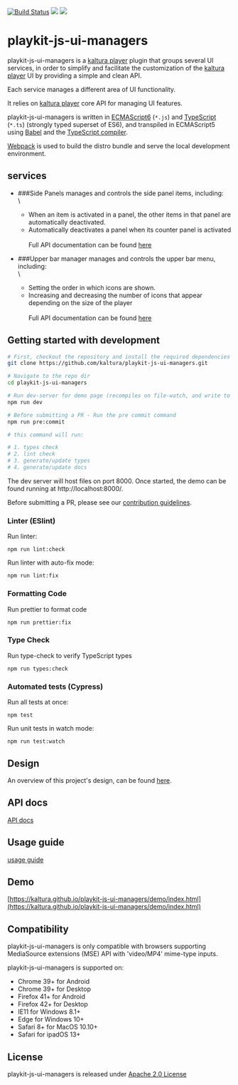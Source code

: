 [![Build Status](https://app.travis-ci.com/kaltura/playkit-js-ui-managers.svg?branch=master)](https://app.travis-ci.com/kaltura/playkit-js-ui-managers)
[![](https://img.shields.io/npm/v/@playkit-js/ui-managers/latest.svg)](https://www.npmjs.com/package/@playkit-js/ui-managers)
[![](https://img.shields.io/npm/v/@playkit-js/ui-managers/canary.svg)](https://www.npmjs.com/package/@playkit-js/ui-managers/v/canary)

# playkit-js-ui-managers

playkit-js-ui-managers is a [kaltura player] plugin that groups several UI services,
in order to simplify and facilitate the customization of the [kaltura player] UI by providing a simple and clean API.

Each service manages a different area of UI functionality.

It relies on [kaltura player] core API for managing UI features.

playkit-js-ui-managers is written in [ECMAScript6] (`*.js`) and [TypeScript] (`*.ts`) (strongly typed superset of ES6), 
and transpiled in ECMAScript5 using [Babel](https://babeljs.io/) and the [TypeScript compiler].

[Webpack] is used to build the distro bundle and serve the local development environment.

[kaltura player]: https://github.com/kaltura/kaltura-player-js.
[ecmascript6]: https://github.com/ericdouglas/ES6-Learning#articles--tutorials
[typescript]: https://www.typescriptlang.org/
[typescript compiler]: https://www.typescriptlang.org/docs/handbook/compiler-options.html
[webpack]: https://webpack.js.org/

## services

- ###Side Panels
  manages and controls the side panel items, including: \
  \
  - When an item is activated in a panel, the other items in that panel are automatically deactivated.
  - Automatically deactivates a panel when its counter panel is activated\
  \
    Full API documentation can be found [here](https://kaltura.github.io/playkit-js-ui-managers/docs/api/classes/side_panels_manager.SidePanelsManager.html)
  
- ###Upper bar manager
  manages and controls the upper bar menu, including: \
  \
  - Setting the order in which icons are shown.
  - Increasing and decreasing the number of icons that appear depending on the size of the player\
  \
    Full API documentation can be found [here](https://kaltura.github.io/playkit-js-ui-managers/docs/api/classes/upper_bar_manager.UpperBarManager.html)
    
## Getting started with development

```sh
# First, checkout the repository and install the required dependencies
git clone https://github.com/kaltura/playkit-js-ui-managers.git

# Navigate to the repo dir
cd playkit-js-ui-managers

# Run dev-server for demo page (recompiles on file-watch, and write to actual dist fs artifacts)
npm run dev

# Before submitting a PR - Run the pre commit command
npm run pre:commit

# this command will run:

# 1. types check
# 2. lint check
# 3. generate/update types
# 4. generate/update docs
```

The dev server will host files on port 8000. Once started, the demo can be found running at http://localhost:8000/.

Before submitting a PR, please see our [contribution guidelines](CONTRIBUTING.md).


### Linter (ESlint)

Run linter:

```
npm run lint:check
```

Run linter with auto-fix mode:

```
npm run lint:fix
```

### Formatting Code

Run prettier to format code

```
npm run prettier:fix
```

### Type Check

Run type-check to verify TypeScript types

```
npm run types:check
```

### Automated tests (Cypress)

Run all tests at once:

```
npm test
```

Run unit tests in watch mode:

```
npm run test:watch
```

## Design

An overview of this project's design, can be found [here](https://kaltura.atlassian.net/wiki/spaces/PROD/pages/3554412657/Side+Panel+Manager+-+Design+Document).

## API docs

[API docs](https://kaltura.github.io/playkit-js-ui-managers/docs/api/index.html)

## Usage guide

[usage guide](./docs/guide.md)

## Demo

[https://kaltura.github.io/playkit-js-ui-managers/demo/index.html](https://kaltura.github.io/playkit-js-ui-managers/demo/index.html)


## Compatibility

playkit-js-ui-managers is only compatible with browsers supporting MediaSource extensions (MSE) API with 'video/MP4' mime-type inputs.

playkit-js-ui-managers is supported on:

- Chrome 39+ for Android
- Chrome 39+ for Desktop
- Firefox 41+ for Android
- Firefox 42+ for Desktop
- IE11 for Windows 8.1+
- Edge for Windows 10+
- Safari 8+ for MacOS 10.10+
- Safari for ipadOS 13+

## License

playkit-js-ui-managers is released under [Apache 2.0 License](LICENSE)